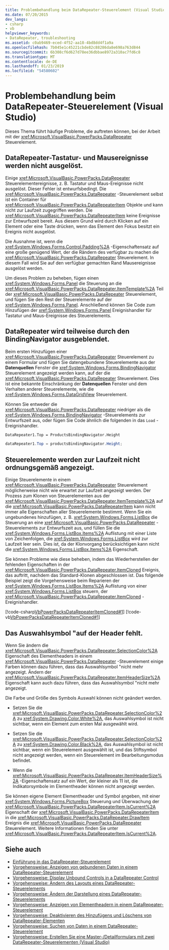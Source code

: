 ```yaml
---
title: Problembehandlung beim DataRepeater-Steuerelement (Visual Studio)
ms.date: 07/20/2015
dev_langs:
- csharp
- vb
helpviewer_keywords:
- DataRepeater, troubleshooting
ms.assetid: c0ab9469-eced-4f52-aa18-4bd8dd4f1a9a
ms.openlocfilehash: 7b045e1c45221cbde82c88286da8e698a763d844
ms.sourcegitcommit: 6b308cf6d627d78ee36dbbae8972a310ac7fd6c8
ms.translationtype: MT
ms.contentlocale: de-DE
ms.lasthandoff: 01/23/2019
ms.locfileid: "54580602"
---
```

# <a name="troubleshooting-the-datarepeater-control-visual-studio"></a>Problembehandlung beim DataRepeater-Steuerelement (Visual Studio)
Dieses Thema führt häufige Probleme, die auftreten können, bei der Arbeit mit der <xref:Microsoft.VisualBasic.PowerPacks.DataRepeater> Steuerelement.  
  
## <a name="datarepeater-keyboard-and-mouse-events-are-not-raised"></a>DataRepeater-Tastatur- und Mausereignisse werden nicht ausgelöst.  
 Einige <xref:Microsoft.VisualBasic.PowerPacks.DataRepeater> Steuerelementereignisse, z. B. Tastatur und Maus-Ereignisse nicht ausgelöst. Dieser Fehler ist entwurfsbedingt. Die <xref:Microsoft.VisualBasic.PowerPacks.DataRepeater> -Steuerelement selbst ist ein Container für <xref:Microsoft.VisualBasic.PowerPacks.DataRepeaterItem> Objekte und kann nicht zur Laufzeit zugegriffen werden. Die <xref:Microsoft.VisualBasic.PowerPacks.DataRepeaterItem> keine Ereignisse zur Entwurfszeit bereit. Aus diesem Grund wird durch Klicken auf ein Element oder eine Taste drücken, wenn das Element den Fokus besitzt ein Ereignis nicht ausgelöst.  
  
 Die Ausnahme ist, wenn die <xref:System.Windows.Forms.Control.Padding%2A> -Eigenschaftensatz auf eine große genügend Wert, der die Rändern des verfügbar zu machen die <xref:Microsoft.VisualBasic.PowerPacks.DataRepeater> Steuerelement. In diesem Fall wird Sie auf den verfügbar gemachten Rand Mausereignisse ausgelöst werden.  
  
 Um dieses Problem zu beheben, fügen einen <xref:System.Windows.Forms.Panel> die Steuerung an die <xref:Microsoft.VisualBasic.PowerPacks.DataRepeater.ItemTemplate%2A> Teil der <xref:Microsoft.VisualBasic.PowerPacks.DataRepeater> Steuerelement, und fügen Sie den Rest der Steuerelemente auf der <xref:System.Windows.Forms.Panel>. Anschließend können Sie Code zum Hinzufügen der <xref:System.Windows.Forms.Panel> Ereignishandler für Tastatur und Maus-Ereignisse des Steuerelements.  
  
## <a name="the-datarepeater-is-partially-hidden-behind-the-binding-navigator"></a>DataRepeater wird teilweise durch den BindingNavigator ausgeblendet.  
 Beim ersten Hinzufügen einer <xref:Microsoft.VisualBasic.PowerPacks.DataRepeater> Steuerelement zu einem Formular und fügen Sie datengebundene Steuerelemente aus der **Datenquellen** Fenster die <xref:System.Windows.Forms.BindingNavigator> Steuerelement angezeigt werden kann, auf der die <xref:Microsoft.VisualBasic.PowerPacks.DataRepeater> Steuerelement. Dies ist eine bekannte Einschränkung der **Datenquellen** Fenster und dem Verhalten anderer Steuerelemente, wie die <xref:System.Windows.Forms.DataGridView> Steuerelement.  
  
 Können Sie entweder die <xref:Microsoft.VisualBasic.PowerPacks.DataRepeater> niedriger als die <xref:System.Windows.Forms.BindingNavigator> -Steuerelements zur Entwurfszeit aus, oder fügen Sie Code ähnlich die folgenden in das `Load` -Ereignishandler.  
  
```vb  
DataRepeater1.Top = ProductsBindingNavigator.Height  
```  
  
```csharp  
dataRepeater1.Top = productsBindingNavigator.Height;  
```  
  
## <a name="controls-are-not-displayed-correctly-at-run-time"></a>Steuerelemente werden zur Laufzeit nicht ordnungsgemäß angezeigt.  
 Einige Steuerelemente in einem <xref:Microsoft.VisualBasic.PowerPacks.DataRepeater> Steuerelement möglicherweise nicht wie erwartet zur Laufzeit angezeigt werden. Der Prozess zum Klonen von Steuerelementen aus der <xref:Microsoft.VisualBasic.PowerPacks.DataRepeater.ItemTemplate%2A> auf die <xref:Microsoft.VisualBasic.PowerPacks.DataRepeaterItem> kann nicht immer alle Eigenschaften aller Steuerelemente bestimmt. Wenn Sie ein ungebundenes hinzufügen, z. B. <xref:System.Windows.Forms.ListBox> die Steuerung an eine <xref:Microsoft.VisualBasic.PowerPacks.DataRepeater> -Steuerelements zur Entwurfszeit aus, und füllen Sie die <xref:System.Windows.Forms.ListBox.Items%2A> Auflistung mit einer Liste von Zeichenfolgen, die <xref:System.Windows.Forms.ListBox> wird zur Laufzeit leer sein. Dies ist, da der Klonvorgang berücksichtigen kann nicht die <xref:System.Windows.Forms.ListBox.Items%2A> Eigenschaft.  
  
 Sie können Probleme wie diese beheben, indem das Wiederherstellen der fehlenden Eigenschaften in der <xref:Microsoft.VisualBasic.PowerPacks.DataRepeater.ItemCloned> Ereignis, das auftritt, nachdem das Standard-Klonen abgeschlossen ist. Das folgende Beispiel zeigt die Vorgehensweise beim Reparieren der <xref:System.Windows.Forms.ListBox.Items%2A> Auflistung von einer <xref:System.Windows.Forms.ListBox> steuern, der <xref:Microsoft.VisualBasic.PowerPacks.DataRepeater.ItemCloned> -Ereignishandler.  
  
 [!code-csharp[VbPowerPacksDataRepeaterItemCloned#1](../../../visual-basic/developing-apps/windows-forms/codesnippet/CSharp/troubleshooting-the-datarepeater-control-visual-studio_1.cs)]
 [!code-vb[VbPowerPacksDataRepeaterItemCloned#1](../../../visual-basic/developing-apps/windows-forms/codesnippet/VisualBasic/troubleshooting-the-datarepeater-control-visual-studio_1.vb)]  
  
## <a name="the-selection-symbol-on-the-item-header-is-missing"></a>Das Auswahlsymbol "auf der Header fehlt.  
 Wenn Sie ändern die <xref:Microsoft.VisualBasic.PowerPacks.DataRepeater.SelectionColor%2A> Eigenschaft des Elementheaders in einem <xref:Microsoft.VisualBasic.PowerPacks.DataRepeater> -Steuerelement einige Farben können dazu führen, dass das Auswahlsymbol "nicht mehr angezeigt. Ändern der <xref:Microsoft.VisualBasic.PowerPacks.DataRepeater.ItemHeaderSize%2A> Eigenschaft kann auch dazu führen, dass das Auswahlsymbol "nicht mehr angezeigt.  
  
 Die Farbe und Größe des Symbols Auswahl können nicht geändert werden.  
  
-   Setzen Sie die <xref:Microsoft.VisualBasic.PowerPacks.DataRepeater.SelectionColor%2A> zu <xref:System.Drawing.Color.White%2A>, das Auswahlsymbol ist nicht sichtbar, wenn ein Element zum ersten Mal ausgewählt wird.  
  
-   Setzen Sie die <xref:Microsoft.VisualBasic.PowerPacks.DataRepeater.SelectionColor%2A> zu <xref:System.Drawing.Color.Black%2A>, das Auswahlsymbol ist nicht sichtbar, wenn ein Steuerelement ausgewählt ist, und das Stiftsymbol nicht angezeigt werden, wenn ein Steuerelement im Bearbeitungsmodus befindet.  
  
-   Wenn die <xref:Microsoft.VisualBasic.PowerPacks.DataRepeater.ItemHeaderSize%2A> -Eigenschaftensatz auf ein Wert, der kleiner als 11 ist, die Indikatorsymbole im Elementheader können nicht angezeigt werden.  
  
 Sie können eigene Element Elementheader und Symbol angeben, mit einer <xref:System.Windows.Forms.PictureBox> Steuerung und Überwachung der <xref:Microsoft.VisualBasic.PowerPacks.DataRepeaterItem.IsCurrent%2A> Eigenschaft der <xref:Microsoft.VisualBasic.PowerPacks.DataRepeaterItem> in die <xref:Microsoft.VisualBasic.PowerPacks.DataRepeater.DrawItem> Ereignis die <xref:Microsoft.VisualBasic.PowerPacks.DataRepeater> Steuerelement. Weitere Informationen finden Sie unter <xref:Microsoft.VisualBasic.PowerPacks.DataRepeaterItem.IsCurrent%2A>.  
  
## <a name="see-also"></a>Siehe auch
- [Einführung in das DataRepeater-Steuerelement](../../../visual-basic/developing-apps/windows-forms/introduction-to-the-datarepeater-control-visual-studio.md)
- [Vorgehensweise: Anzeigen von gebundenen Daten in einem DataRepeater-Steuerelement](../../../visual-basic/developing-apps/windows-forms/how-to-display-bound-data-in-a-datarepeater-control-visual-studio.md)
- [Vorgehensweise: Display Unbound Controls in a DataRepeater Control](../../../visual-basic/developing-apps/windows-forms/how-to-display-unbound-controls-in-a-datarepeater-control-visual-studio.md)
- [Vorgehensweise: Ändern des Layouts eines DataRepeater-Steuerelements](../../../visual-basic/developing-apps/windows-forms/how-to-change-the-layout-of-a-datarepeater-control-visual-studio.md)
- [Vorgehensweise: Ändern der Darstellung eines DataRepeater-Steuerelements](../../../visual-basic/developing-apps/windows-forms/how-to-change-the-appearance-of-a-datarepeater-control-visual-studio.md)
- [Vorgehensweise: Anzeigen von Elementheadern in einem DataRepeater-Steuerelement](../../../visual-basic/developing-apps/windows-forms/how-to-display-item-headers-in-a-datarepeater-control-visual-studio.md)
- [Vorgehensweise: Deaktivieren des Hinzufügens und Löschens von DataRepeater-Elementen](../../../visual-basic/developing-apps/windows-forms/how-to-disable-adding-and-deleting-datarepeater-items-visual-studio.md)
- [Vorgehensweise: Suchen von Daten in einem DataRepeater-Steuerelement](../../../visual-basic/developing-apps/windows-forms/how-to-search-data-in-a-datarepeater-control-visual-studio.md)
- [Vorgehensweise: Erstellen Sie eine Master-/Detailformulars mit zwei DataRepeater-Steuerelementen (Visual Studio)](../../../visual-basic/developing-apps/windows-forms/how-to-create-a-master-detail-form-by-using-two-datarepeater-controls.md)
